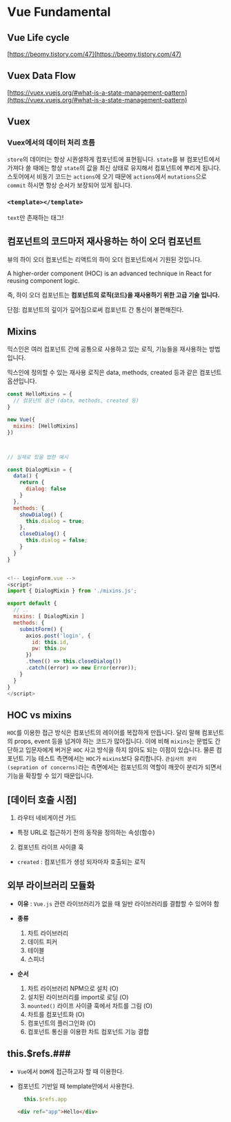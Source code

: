 # Vue Fundamental

## Vue Life cycle

[https://beomy.tistory.com/47](https://beomy.tistory.com/47)

## Vuex Data Flow

[https://vuex.vuejs.org/#what-is-a-state-management-pattern](https://vuex.vuejs.org/#what-is-a-state-management-pattern)



## Vuex

### Vuex에서의 데이터 처리 흐름
`store`의 데이터는 항상 시퀀셜하게 컴포넌트에 표현됩니다. `state`를 뷰 컴포넌트에서 가져다 쓸 때에는 항상 `state`의 값을 최신 상태로 유지해서 컴포넌트에 뿌리게 됩니다. 스토어에서 비동기 코드는 `actions`에 오기 때문에 `actions`에서 `mutations`으로 `commit` 하시면 항상 순서가 보장되어 있게 됩니다.


### `<template></template>`

`text`만 존재하는 태그!


## 컴포넌트의 코드마저 재사용하는 하이 오더 컴포넌트

뷰의 하이 오더 컴포넌트는 리액트의 하이 오더 컴포넌트에서 기원된 것입니다.

A higher-order component (HOC) is an advanced technique in React for reusing component logic.

즉, 하이 오더 컴포넌트는 **컴포넌트의 로직(코드)을 재사용하기 위한 고급 기술 입니다.**

단점: 컴포넌트의 깊이가 깊어짐으로써 컴포넌트 간 통신이 불편해진다.


## Mixins

믹스인은 여러 컴포넌트 간에 공통으로 사용하고 있는 로직, 기능들을 재사용하는 방법입니다.

믹스인에 정의할 수 있는 재사용 로직은 data, methods, created 등과 같은 컴포넌트
옵션입니다.

```javascript
const HelloMixins = {
  // 컴포넌트 옵션 (data, methods, created 등)
}

new Vue({
  mixins: [HelloMixins]
})



// 실제로 있을 법한 예시

const DialogMixin = {
  data() {
    return {
      dialog: false
    }
  },
  methods: {
    showDialog() {
      this.dialog = true;
    },
    closeDialog() {
      this.dialog = false;
    }
  }
}


<!-- LoginForm.vue -->
<script>
import { DialogMixin } from './mixins.js';

export default {
  // ..
  mixins: [ DialogMixin ]
  methods: {
    submitForm() {
      axios.post('login', {
        id: this.id,
        pw: this.pw
      })
      .then(() => this.closeDialog())
      .catch((error) => new Error(error));
    }
  }
}
</script>
```



## HOC vs mixins

`HOC`를 이용한 접근 방식은 컴포넌트의 레이어를 복잡하게 만듭니다. 달리 말해 컴포넌트의 props, event 등을 넘겨야 하는 코드가 많아집니다. 이에 비해 `mixins`는 문법도 간단하고 입문자에게 버거운 `HOC` 사고 방식을 하지 않아도 되는 이점이 있습니다. 물론 컴포넌트 기능 테스트 측면에서는 `HOC`가 `mixins`보다 유리합니다. `관심사의 분리(sepration of concerns)`라는 측면에서는 컴포넌트의 역할이 깨끗이 분리가 되면서 기능을 확장할 수 있기 때문입니다.


## [데이터 호출 시점]

1. 라우터 네비게이션 가드
  - 특정 URL로 접근하기 전의 동작을 정의하는 속성(함수)

2. 컴포넌트 라이프 사이클 훅
  - `created` : 컴포넌트가 생성 되자마자 호출되는 로직



## 외부 라이브러리 모듈화

- **이유** : `Vue.js` 관련 라이브러리가 없을 때 일반 라이브러리를 결합할 수 있어야 함

- **종류**
  1. 차트 라이브러리
  2. 데이트 피커
  3. 테이블
  4. 스피너


- **순서**
  1. 차트 라이브러리 NPM으로 설치 (O)
  2. 설치된 라이브러리를 import로 로딩 (O)
  3. `mounted()` 라이프 사이클 훅에서 차트를 그림 (O)
  4. 차트를 컴포넌트화 (O)
  5. 컴포넌트의 플러그인화 (O)
  6. 컴포넌트 통신을 이용한 차트 컴포넌트 기능 결합


## this.$refs.###

- `Vue`에서 `DOM`에 접근하고자 할 때 이용한다.
- 컴포넌트 기반일 때 template안에서 사용한다.

  ```javascript
    this.$refs.app
  ```

  ```html
  <div ref="app">Hello</div>
  ```